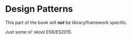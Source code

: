 # Design Patterns

This part of the book will _**not**_ be library/framework specific.

Just some ol' skool ES6/ES2015.

